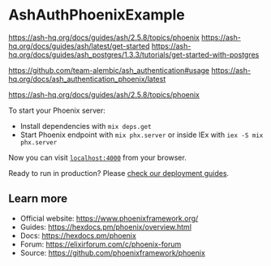 # AshAuthPhoenixExample

https://ash-hq.org/docs/guides/ash/2.5.8/topics/phoenix
https://ash-hq.org/docs/guides/ash/latest/get-started
https://ash-hq.org/docs/guides/ash_postgres/1.3.3/tutorials/get-started-with-postgres

https://github.com/team-alembic/ash_authentication#usage
https://ash-hq.org/docs/ash_authentication_phoenix/latest

https://ash-hq.org/docs/guides/ash/2.5.8/topics/phoenix

To start your Phoenix server:

  * Install dependencies with `mix deps.get`
  * Start Phoenix endpoint with `mix phx.server` or inside IEx with `iex -S mix phx.server`

Now you can visit [`localhost:4000`](http://localhost:4000) from your browser.

Ready to run in production? Please [check our deployment guides](https://hexdocs.pm/phoenix/deployment.html).

## Learn more

  * Official website: https://www.phoenixframework.org/
  * Guides: https://hexdocs.pm/phoenix/overview.html
  * Docs: https://hexdocs.pm/phoenix
  * Forum: https://elixirforum.com/c/phoenix-forum
  * Source: https://github.com/phoenixframework/phoenix
